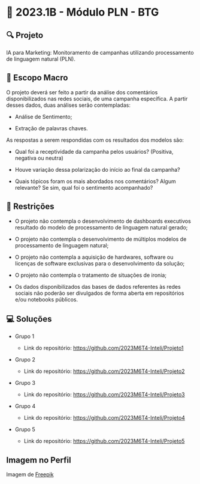 # 🙋‍ 2023.1B - Módulo PLN - BTG

## 🔍 Projeto
IA para Marketing: Monitoramento de campanhas utilizando processamento de linguagem natural (PLN).

## 🎯 Escopo Macro
O projeto deverá ser feito a partir da análise dos comentários disponibilizados nas redes sociais, de uma campanha específica. A partir desses dados, duas análises serão contempladas:

- Análise de Sentimento;

- Extração de palavras chaves.

As respostas a serem respondidas com os resultados dos modelos são:

- Qual foi a receptividade da campanha pelos usuários? (Positiva, negativa ou neutra)

- Houve variação dessa polarização do início ao final da campanha?

- Quais tópicos foram os mais abordados nos comentários? Algum relevante? Se sim, qual foi o sentimento acompanhado?

## 🧩 Restrições

-	O projeto não contempla o desenvolvimento de dashboards executivos resultado do modelo de processamento de linguagem natural gerado;

-	O projeto não contempla o desenvolvimento de múltiplos modelos de processamento de linguagem natural;

-	O projeto não contempla a aquisição de hardwares, software ou licenças de software exclusivas para o desenvolvimento da solução;

-	O projeto não contempla o tratamento de situações de ironia;

- Os dados disponibilizados das bases de dados referentes às redes sociais não poderão ser divulgados de forma aberta em repositórios e/ou notebooks públicos.

## 💻 Soluções

- Grupo 1
  - Link do repositório: https://github.com/2023M6T4-Inteli/Projeto1
  
- Grupo 2
  - Link do repositório: https://github.com/2023M6T4-Inteli/Projeto2
  
- Grupo 3
  - Link do repositório: https://github.com/2023M6T4-Inteli/Projeto3
  
- Grupo 4
  - Link do repositório: https://github.com/2023M6T4-Inteli/Projeto4
  
- Grupo 5
  - Link do repositório: https://github.com/2023M6T4-Inteli/Projeto5
  
## Imagem no Perfil
  
Imagem de <a href="https://br.freepik.com/fotos-gratis/arranjo-de-vista-superior-com-diferentes-sensacoes_12558024.htm#query=an%C3%A1lise%20de%20sentimentos&position=4&from_view=search&track=ais">Freepik</a>
